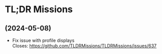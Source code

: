 # TL;DR Missions

##  (2024-05-08)
 

- Fix issue with profile displays  
    Closes: https://github.com/TLDRMissions/TLDRMissions/issues/637  
